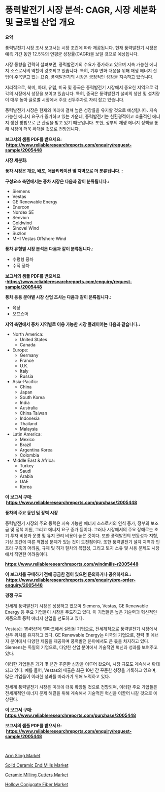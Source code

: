 <p><h1>풍력발전기 시장 분석: CAGR, 시장 세분화 및 글로벌 산업 개요</h1></p><p><strong>요약</strong></p>
<p><p>풍력발전기 시장 조사 보고서는 시장 조건에 따라 제공됩니다. 현재 풍력발전기 시장은 예측 기간 동안 12.5%의 연평균 성장률(CAGR)을 보일 것으로 예상됩니다.</p><p>시장 동향을 간략히 살펴보면, 풍력발전기의 수요가 증가하고 있으며 지속 가능한 에너지 소스로서의 역할이 강조되고 있습니다. 특히, 기후 변화 대응을 위해 재생 에너지 산업이 주목받고 있는 요즘, 풍력발전기의 시장은 긍정적인 성장을 지속하고 있습니다.</p><p>지리적으로, 북미, 아태, 유럽, 미국 및 중국은 풍력발전기 시장에서 중요한 지역으로 각각의 시장에서 성장을 보이고 있습니다. 특히, 중국은 풍력발전기 설비의 생산 및 설치량이 매우 높아 글로벌 시장에서 주요 선두주자로 자리 잡고 있습니다.</p><p>풍력발전기 시장은 현재와 미래에 걸쳐 높은 성장률을 유지할 것으로 예상됩니다. 지속 가능한 에너지 요구가 증가하고 있는 가운데, 풍력발전기는 친환경적이고 효율적인 에너지 생산 방법으로 큰 관심을 받고 있기 때문입니다. 또한, 정부의 재생 에너지 정책을 통해 시장이 더욱 확대될 것으로 전망됩니다.</p></p>
<p><strong>보고서의 샘플 PDF를 받으세요: &nbsp;<a href="https://www.reliableresearchreports.com/enquiry/request-sample/2005448">https://www.reliableresearchreports.com/enquiry/request-sample/2005448</a></strong></p>
<p><strong>시장 세분화:</strong></p>
<p><strong> 풍차 시장은 개요, 배포, 애플리케이션 및 지역으로 더 분류됩니다. :</strong></p>
<p><strong>구성요소 측면에서는 풍차 시장은 다음과 같이 분류됩니다.:</strong></p>
<p><ul><li>Siemens</li><li>Vestas</li><li>GE Renewable Energy</li><li>Enercon</li><li>Nordex SE</li><li>Senvion</li><li>Goldwind</li><li>Sinovel Wind</li><li>Suzlon</li><li>MHI Vestas Offshore Wind</li></ul></p>
<p><strong> 풍차 유형별 시장 분석은 다음과 같이 분류됩니다.:</strong></p>
<p><ul><li>수평형 풍차</li><li>수직 풍차</li></ul></p>
<p><strong>보고서의 샘플 PDF를 받으세요 :<a href="https://www.reliableresearchreports.com/enquiry/request-sample/2005448">https://www.reliableresearchreports.com/enquiry/request-sample/2005448</a></strong></p>
<p><strong> 풍차 응용 분야별 시장 산업 조사는 다음과 같이 분류됩니다.:</strong></p>
<p><ul><li>육상</li><li>오프쇼어</li></ul></p>
<p><strong>지역 측면에서 풍차 지역별로 이용 가능한 시장 플레이어는 다음과 같습니다.:</strong></p>
<p><ul>
    <li>
        North America:
        <ul>
            <li>United States</li>
            <li>Canada</li>
        </ul>
    </li>
    <li>
        Europe:
        <ul>
            <li>Germany</li>
            <li>France</li>
            <li>U.K.</li>
            <li>Italy</li>
            <li>Russia</li>
        </ul>
    </li>
    <li>
        Asia-Pacific:
        <ul>
            <li>China</li>
            <li>Japan</li>
            <li>South Korea</li>
            <li>India</li>
            <li>Australia</li>
            <li>China Taiwan</li>
            <li>Indonesia</li>
            <li>Thailand</li>
            <li>Malaysia</li>
        </ul>
    </li>
    <li>
        Latin America:
        <ul>
            <li>Mexico</li>
            <li>Brazil</li>
            <li>Argentina Korea</li>
            <li>Colombia</li>
        </ul>
    </li>
    <li>
        Middle East & Africa:
        <ul>
            <li>Turkey</li>
            <li>Saudi</li>
            <li>Arabia</li>
            <li>UAE</li>
            <li>Korea</li>
        </ul>
    </li>
    </ul></p>
<p><strong>이 보고서 구매: &nbsp;<a href="https://www.reliableresearchreports.com/purchase/2005448">https://www.reliableresearchreports.com/purchase/2005448</a></strong></p>
<p><strong>풍차의 주요 동인 및 장벽 시장</strong></p>
<p><p>풍력발전기 시장의 주요 동력은 지속 가능한 에너지 소스로서의 인식 증가, 정부의 보조금 및 정책 지원, 그리고 에너지 요구 증가 등이다. 그러나 시장에서의 주요 장애로는 초기 투자 비용과 운영 및 유지 관리 비용이 높은 것이다. 또한 풍력발전의 변동성과 지형, 기상 조건에 따른 적합성 문제가 있는 것이 도전점이다. 또한 풍력발전기 설치 지역과 인프라 구축의 어려움, 규제 및 허가 절차의 복잡성, 그리고 토지 소유 및 사용 문제도 시장에서 직면한 어려움이다.</p></p>
<p><strong><a href="https://www.reliableresearchreports.com/windmills-r2005448">https://www.reliableresearchreports.com/windmills-r2005448</a></strong></p>
<p><strong>이 보고서를 구매하기 전에 궁금한 점이 있으면 문의하거나 공유하세요.: &nbsp;<a href="https://www.reliableresearchreports.com/enquiry/pre-order-enquiry/2005448">https://www.reliableresearchreports.com/enquiry/pre-order-enquiry/2005448</a></strong></p>
<p><strong>경쟁 구도</strong></p>
<p><p>전세계 풍력발전기 시장은 성장하고 있으며 Siemens, Vestas, GE Renewable Energy 등 주요 기업들이 시장을 주도하고 있다. 이 기업들은 높은 기술력과 혁신적인 제품으로 풍력 에너지 산업을 선도하고 있다.</p><p>Vestas는 1945년에 덴마크에서 설립된 기업으로, 전세계적으로 풍력발전기 시장에서 선두 위치를 유지하고 있다. GE Renewable Energy는 미국의 기업으로, 전력 및 에너지 분야에서 다양한 제품을 제공하며 풍력발전 분야에서도 큰 몫을 차지하고 있다. Siemens는 독일의 기업으로, 다양한 산업 분야에서 기술적인 혁신과 성과를 보여주고 있다.</p><p>이러한 기업들은 과거 몇 년간 꾸준한 성장을 이루어 왔으며, 시장 규모도 계속해서 확대되고 있다. 예를 들어, Vestas의 매출은 최근 10년 간 꾸준한 성장을 기록하고 있으며, 많은 기업들이 이러한 성과를 따라가기 위해 노력하고 있다.</p><p>전세계 풍력발전기 시장은 미래에 더욱 확장될 것으로 전망되며, 이러한 주요 기업들은 전세계적인 에너지 문제 해결을 위해 계속해서 기술적인 혁신을 이끌어 나갈 것으로 예상된다.</p></p>
<p><strong>이 보고서 구매: &nbsp; <a href="https://www.reliableresearchreports.com/purchase/2005448">https://www.reliableresearchreports.com/purchase/2005448</a></strong></p>
<p><strong>보고서의 샘플 PDF를 받으세요: &nbsp;<a href="https://www.reliableresearchreports.com/enquiry/request-sample/2005448">https://www.reliableresearchreports.com/enquiry/request-sample/2005448</a></strong><strong></strong></p>
<p>&nbsp;</p>
<p><p><a href="https://www.linkedin.com/pulse/arm-sling-market-insight-trends-growth-forecasted-from-2024-xxjif?trackingId=Wxp6FDxClHYXw2nmJYcxcg%3D%3D">Arm Sling Market</a></p><p><a href="https://github.com/gamblestampleyjenny50m5sl6/Market-Research-Report-List-2/blob/main/solid-ceramic-end-mills-market.md">Solid Ceramic End Mills Market</a></p><p><a href="https://github.com/nicholepatriciadoylenwnrjr0/Market-Research-Report-List-2/blob/main/ceramic-milling-cutters-market.md">Ceramic Milling Cutters Market</a></p><p><a href="https://www.linkedin.com/pulse/insights-hollow-conjugate-fiber-market-size-analysing-share-4wque?trackingId=y5BP4Voc%2Bb8UqJK7fcFvOw%3D%3D">Hollow Conjugate Fiber Market</a></p></p>